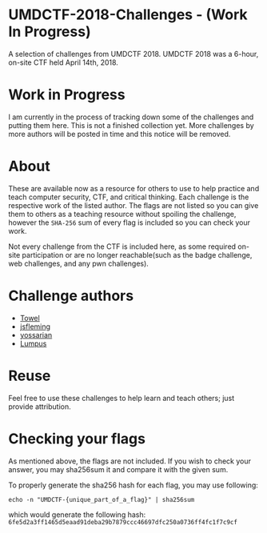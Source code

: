 # UMDCTF-2018-Challenges - (Work In Progress)
A selection of challenges from UMDCTF 2018. UMDCTF 2018 was a 6-hour, on-site CTF held April 14th, 2018.

# Work in Progress

I am currently in the process of tracking down some of the challenges and putting them here. This is not a
finished collection yet. More challenges by more authors will be posted in time and this notice will be removed.

# About
These are available now as a resource for others to use to help practice and teach computer security, CTF, and critical thinking.
Each challenge is the respective work of the listed author. The flags are not listed so you can give them to others as a teaching resource
without spoiling the challenge, however the `SHA-256` sum of every flag is included so you can check your work.

Not every challenge from the CTF is included here, as some required on-site participation or are no longer reachable(such as the badge challenge, web challenges, and any pwn challenges).

# Challenge authors
  * [Towel](https://www.twitter.com/0xTowel)
  * [jsfleming](https://jsfleming.github.io)
  * [yossarian](https://github.com/woodruffw)
  * [Lumpus](https://github.com/1umpus)

# Reuse
Feel free to use these challenges to help learn and teach others; just provide attribution. 

# Checking your flags
As mentioned above, the flags are not included. If you wish to check your answer, you may sha256sum it and compare it with the given sum.

To properly generate the sha256 hash for each flag, you may use following:

    echo -n "UMDCTF-{unique_part_of_a_flag}" | sha256sum

which would generate the following hash: `6fe5d2a3ff1465d5eaad91deba29b7879ccc46697dfc250a0736ff4fc1f7c9cf`
